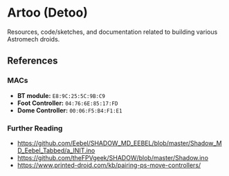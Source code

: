 # Artoo (Detoo)

Resources, code/sketches, and documentation related to building various Astromech droids.

## References

### MACs

*   **BT module:** `E8:9C:25:5C:9B:C9`
*   **Foot Controller:** `04:76:6E:85:17:FD`
*   **Dome Controller:** `00:06:F5:B4:F1:E1`

### Further Reading

*   https://github.com/Eebel/SHADOW_MD_EEBEL/blob/master/Shadow_MD_Eebel_Tabbed/a_INIT.ino
*   https://github.com/theFPVgeek/SHADOW/blob/master/Shadow.ino
*   https://www.printed-droid.com/kb/pairing-ps-move-controllers/
